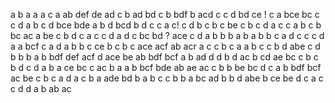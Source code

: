 a
b a
a 
a c
a
ab
def
de ad
c
b
ad bd
c
b
bdf
b
acd
c
c
d
bd ce !
c a
bce
bc
c
c
d
a b
c
d
bce bde
a
b d
bcd
b d
c
c a c!
c d
b c
b
c
be
c
b
c
d
a c
c
a b
c
b
bc ac
a
be
c
b d
c a
c
c
d
a d
c
bc bd ?
ace
c
d a
b
b
b
a b
a b
b
c a
d c
c
c
d
a
a
bcf
c
a
d
a b
b
c
ce
b
c
b
c
ace acf
ab acr
a c
c
b c
a
a b
c
c b
d
abe
c  d
b
b
b a
b
bdf def
acf
d
ace
be ab
bdf bcf
a
b
ad
d
d
b
d
ac
b
cd ae
bc
c b
c
b
d
c
d
a
b
a
ce bc
c
ac
b
a
a b
bcf
bde
ab
ae ac
c b
b
be bc
d
c
a
b
bdf bcf
ac
be
c b
c
a d
a
c
b
a
ade
bd
b
a
b c
c b
b
a
bc ad
b
b d
abe
b
ce be
d c
a
c
c d
d
a
b
ab ac
